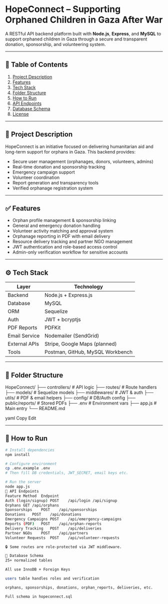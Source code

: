 # HopeConnect – Supporting Orphaned Children in Gaza After War

A RESTful API backend platform built with **Node.js**, **Express**, and **MySQL** to support orphaned children in Gaza through a secure and transparent donation, sponsorship, and volunteering system.

---

## 📌 Table of Contents
1. [Project Description](#project-description)
2. [Features](#features)
3. [Tech Stack](#tech-stack)
4. [Folder Structure](#folder-structure)
5. [How to Run](#how-to-run)
6. [API Endpoints](#api-endpoints)
7. [Database Schema](#database-schema)
8. [License](#license)

---

## 📖 Project Description

HopeConnect is an initiative focused on delivering humanitarian aid and long-term support for orphans in Gaza. This backend provides:

- Secure user management (orphanages, donors, volunteers, admins)
- Real-time donation and sponsorship tracking
- Emergency campaign support
- Volunteer coordination
- Report generation and transparency tools
- Verified orphanage registration system

---

## ✅ Features

- Orphan profile management & sponsorship linking
- General and emergency donation handling
- Volunteer activity matching and approval system
- Orphanage reporting in PDF with email delivery
- Resource delivery tracking and partner NGO management
- JWT authentication and role-based access control
- Admin-only verification workflow for sensitive accounts

---

## ⚙️ Tech Stack

| Layer         | Technology                  |
|--------------|------------------------------|
| Backend       | Node.js + Express.js         |
| Database      | MySQL                        |
| ORM           | Sequelize                    |
| Auth          | JWT + bcryptjs               |
| PDF Reports   | PDFKit                       |
| Email Service | Nodemailer (SendGrid)        |
| External APIs | Stripe, Google Maps (planned)|
| Tools         | Postman, GitHub, MySQL Workbench |

---

## 📁 Folder Structure

HopeConnect/
├── controllers/ # API logic
├── routes/ # Route handlers
├── models/ # Sequelize models
├── middlewares/ # JWT & auth
├── utils/ # PDF & email helpers
├── config/ # DB/Auth config
├── public/reports/ # Stored PDFs
├── .env # Environment vars
├── app.js # Main entry
└── README.md

yaml
Copy
Edit

---

## 🚀 How to Run

```bash
# Install dependencies
npm install

# Configure environment
cp .env.example .env
# Then fill DB credentials, JWT_SECRET, email keys etc.

# Run the server
node app.js
📮 API Endpoints
Feature	Method	Endpoint
Auth (login/signup)	POST	/api/login /api/signup
Orphans	GET	/api/orphans
Sponsorships	POST	/api/sponsorships
Donations	POST	/api/donations
Emergency Campaigns	POST	/api/emergency-campaigns
Reports (PDF)	POST	/api/orphan-reports
Delivery Tracking	POST	/api/deliveries
Partner NGOs	POST	/api/partners
Volunteer Requests	POST	/api/volunteer-requests

🔒 Some routes are role-protected via JWT middleware.

🧩 Database Schema
25+ normalized tables

All use InnoDB + Foreign Keys

users table handles roles and verification

orphans, sponsorships, donations, orphan_reports, deliveries, etc.

Full schema in hopeconnect.sql
